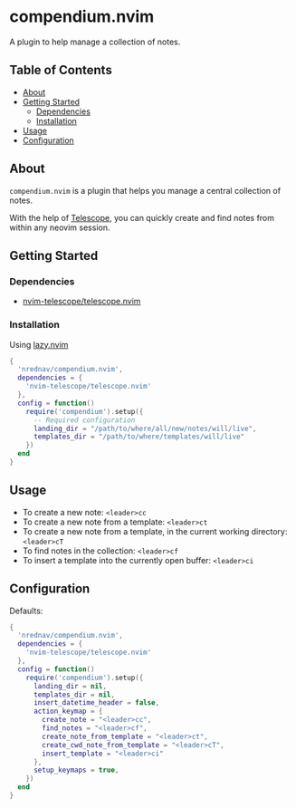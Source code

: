 # compendium.nvim

A plugin to help manage a collection of notes.

## Table of Contents

- [About](#about)
- [Getting Started](#getting-started)
  - [Dependencies](#dependencies)
  - [Installation](#installation)
- [Usage](#usage)
- [Configuration](#configuration)

## About

`compendium.nvim` is a plugin that helps you manage a central collection of
notes.

With the help of [Telescope](https://github.com/nvim-telescope/telescope.nvim),
you can quickly create and find notes from within any neovim session.

## Getting Started

### Dependencies

- [nvim-telescope/telescope.nvim](https://github.com/nvim-telescope/telescope.nvim)

### Installation

Using [lazy.nvim](https://github.com/folke/lazy.nvim)

```lua
{
  'nrednav/compendium.nvim',
  dependencies = {
    'nvim-telescope/telescope.nvim'
  },
  config = function()
    require('compendium').setup({
      -- Required configuration
      landing_dir = "/path/to/where/all/new/notes/will/live",
      templates_dir = "/path/to/where/templates/will/live"
    })
  end
}
```

## Usage

- To create a new note: `<leader>cc`
- To create a new note from a template: `<leader>ct`
- To create a new note from a template, in the current working directory: `<leader>cT`
- To find notes in the collection: `<leader>cf`
- To insert a template into the currently open buffer: `<leader>ci`

## Configuration

Defaults:
```lua
{
  'nrednav/compendium.nvim',
  dependencies = {
    'nvim-telescope/telescope.nvim'
  },
  config = function()
    require('compendium').setup({
      landing_dir = nil,
      templates_dir = nil,
      insert_datetime_header = false,
      action_keymap = {
        create_note = "<leader>cc",
        find_notes = "<leader>cf",
        create_note_from_template = "<leader>ct",
        create_cwd_note_from_template = "<leader>cT",
        insert_template = "<leader>ci"
      },
      setup_keymaps = true,
    })
  end
}
```
